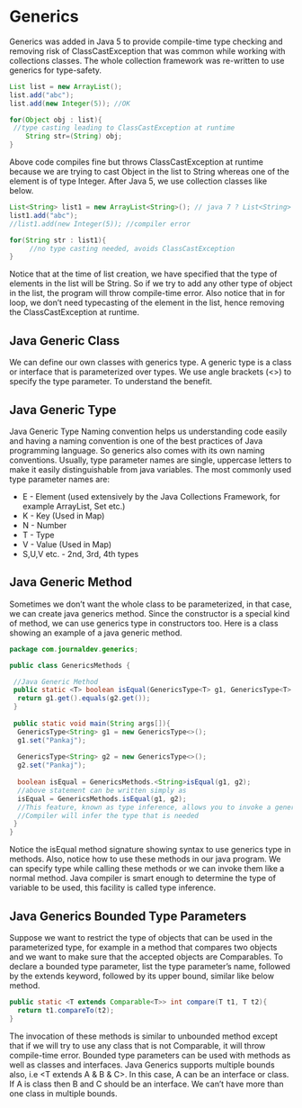 # Generics

Generics was added in Java 5 to provide compile-time type checking and removing risk of ClassCastException that
was common while working with collections classes. The whole collection framework was re-written to use generics 
for type-safety.

```java
List list = new ArrayList();
list.add("abc");
list.add(new Integer(5)); //OK

for(Object obj : list){
 //type casting leading to ClassCastException at runtime
    String str=(String) obj; 
}
```

Above code compiles fine but throws ClassCastException at runtime because we are trying to cast Object in the list to 
String whereas one of the element is of type Integer. After Java 5, we use collection classes like below.

```java
List<String> list1 = new ArrayList<String>(); // java 7 ? List<String> list1 = new ArrayList<>(); 
list1.add("abc");
//list1.add(new Integer(5)); //compiler error

for(String str : list1){
     //no type casting needed, avoids ClassCastException
}
```
Notice that at the time of list creation, we have specified that the type of elements in the list will be String. 
So if we try to add any other type of object in the list, the program will throw compile-time error. 
Also notice that in for loop, we don’t need typecasting of the element in the list, hence removing the 
ClassCastException at runtime.

## Java Generic Class
We can define our own classes with generics type. A generic type is a class or interface that is parameterized 
over types. We use angle brackets (<>) to specify the type parameter. To understand the benefit.

## Java Generic Type

Java Generic Type Naming convention helps us understanding code easily and having a naming convention is one of the 
best practices of Java programming language. So generics also comes with its own naming conventions. Usually, type 
parameter names are single, uppercase letters to make it easily distinguishable from java variables. 
The most commonly used type parameter names are:

- E - Element (used extensively by the Java Collections Framework, for example ArrayList, Set etc.)
- K - Key (Used in Map)
- N - Number
- T - Type
- V - Value (Used in Map)
- S,U,V etc. - 2nd, 3rd, 4th types

## Java Generic Method

Sometimes we don’t want the whole class to be parameterized, in that case, we can create java generics method. 
Since the constructor is a special kind of method, we can use generics type in constructors too. 
Here is a class showing an example of a java generic method.

```java
package com.journaldev.generics;

public class GenericsMethods {

 //Java Generic Method
 public static <T> boolean isEqual(GenericsType<T> g1, GenericsType<T> g2){
  return g1.get().equals(g2.get());
 }
 
 public static void main(String args[]){
  GenericsType<String> g1 = new GenericsType<>();
  g1.set("Pankaj");
  
  GenericsType<String> g2 = new GenericsType<>();
  g2.set("Pankaj");
  
  boolean isEqual = GenericsMethods.<String>isEqual(g1, g2);
  //above statement can be written simply as
  isEqual = GenericsMethods.isEqual(g1, g2);
  //This feature, known as type inference, allows you to invoke a generic method as an ordinary method, without specifying a type between angle brackets.
  //Compiler will infer the type that is needed
 }
}
```

Notice the isEqual method signature showing syntax to use generics type in methods. 
Also, notice how to use these methods in our java program. We can specify type while calling these methods or 
we can invoke them like a normal method. Java compiler is smart enough to determine the type of variable to be used,
this facility is called type inference.

## Java Generics Bounded Type Parameters
Suppose we want to restrict the type of objects that can be used in the parameterized type, for example in a method
that compares two objects and we want to make sure that the accepted objects are Comparables. To declare a bounded type
parameter, list the type parameter’s name, followed by the extends keyword, followed by its upper bound,
similar like below method.

```java
public static <T extends Comparable<T>> int compare(T t1, T t2){
  return t1.compareTo(t2);
}
```

The invocation of these methods is similar to unbounded method except that if we will try to use any class that is not 
Comparable, it will throw compile-time error. Bounded type parameters can be used with methods as well as classes and 
interfaces. Java Generics supports multiple bounds also, i.e <T extends A & B & C>. In this case, A can be an interface
or class. If A is class then B and C should be an interface. We can’t have more than one class in multiple bounds.

